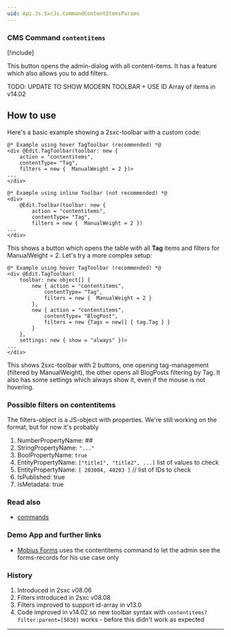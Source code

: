 ```yaml
---
uid: Api.Js.SxcJs.CommandContentItemsParams
---
```


### CMS Command `contentitems`

[!include[](~/pages/basics/stack/_shared-float-summary.md)]
<style>.context-box-summary .edit-custom { visibility: visible; } </style>

This button opens the admin-dialog with all content-items. It has a feature which also allows you to add filters.

TODO: UPDATE TO SHOW MODERN TOOLBAR + USE ID Array of items in v14.02

## How to use

Here's a basic example showing a 2sxc-toolbar with a custom code:

```razor
@* Example using hover TagToolbar (recommended) *@
<div @Edit.TagToolbar(toolbar: new {
    action = "contentitems",
    contentType= "Tag",
    filters = new {  ManualWeight = 2 })>
...
</div>

@* Example using inline Toolbar (not recommended) *@
<div>
    @Edit.Toolbar(toolbar: new {
        action = "contentitems",
        contentType= "Tag",
        filters = new {  ManualWeight = 2 })
...
</div>
```

This shows a button which opens the table with all **Tag** items and filters for ManualWeight = 2. Let's try a more complex setup:

```razor
@* Example using hover TagToolbar (recommended) *@
<div @Edit.TagToolbar(
    toolbar: new object[] {
        new { action = "contentitems",
            contentType= "Tag",
            filters = new {  ManualWeight = 2 }
        },
        new { action = "contentitems",
            contentType= "BlogPost",
            filters = new {Tags = new[] { tag.Tag } }
        }
    },
    settings: new { show = "always" })>
...
</div>
```

This shows 2sxc-toolbar with 2 buttons, one opening tag-management (filtered by ManualWeight), the other opens all BlogPosts filtering by Tag. It also has some settings which always show it, even if the mouse is not hovering.

### Possible filters on contentitems

The filters-object is a JS-object with properties. We're still working on the format, but for now it's probably

1. NumberPropertyName: ##
2. StringPropertyName: `"..."`
3. BoolPropertyName: `true`
4. EntityPropertyName: `["title1", "title2", ...]` list of values to check
4. EntityPropertyName: `[ 203004, 40203 ]` // list of IDs to check
5. IsPublished: true
6. IsMetadata: true



### Read also

* [commands](xref:JsCode.Commands.Index)


### Demo App and further links

* [Mobius Forms](https://2sxc.org/en/apps/app/mobius-forms) uses the contentitems command to let the admin see the forms-records for his use case only


### History

1. Introduced in 2sxc v08.06
2. Filters introduced in 2sxc v08.08
1. Filters improved to support id-array in v13.0
1. Code improved in v14.02 so new toolbar syntax with `contentitems?filter:parent=[5030]` works - before this didn't work as expected

---